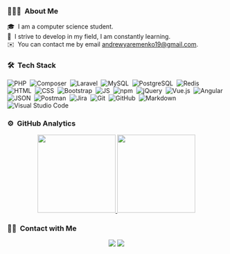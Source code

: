 ### 👨🏻‍💻 &nbsp;About Me

🎓 &nbsp;I am a computer science student.\
🌱 &nbsp;I strive to develop in my field, I am constantly learning.\
✉️ &nbsp;You can contact me by email andrewyaremenko19@gmail.com.

### 🛠 &nbsp;Tech Stack

![PHP](https://img.shields.io/badge/-php-05122A?style=flat&logo=php)&nbsp;
![Composer](https://img.shields.io/badge/-composer-05122A?style=flat&logo=composer)&nbsp;
![Laravel](https://img.shields.io/badge/-laravel-05122A?style=flat&logo=laravel)&nbsp;
![MySQL](https://img.shields.io/badge/-mysql-05122A?style=flat&logo=mysql)&nbsp;
![PostgreSQL](https://img.shields.io/badge/-postgresql-05122A?style=flat&logo=postgresql)&nbsp;
![Redis](https://img.shields.io/badge/-Redis-05122A?style=flat&logo=Redis)&nbsp;
![HTML](https://img.shields.io/badge/-HTML-05122A?style=flat&logo=HTML5)&nbsp;
![CSS](https://img.shields.io/badge/-CSS-05122A?style=flat&logo=CSS3&logoColor=1572B6)&nbsp;
![Bootstrap](https://img.shields.io/badge/-Bootstrap-05122A?style=flat&logo=bootstrap&logoColor=563D7C)&nbsp;
![JS](https://img.shields.io/badge/-javascript-05122A?style=flat&logo=javascript)&nbsp;
![npm](https://img.shields.io/badge/-npm-05122A?style=flat&logo=npm)&nbsp;
![jQuery](https://img.shields.io/badge/-jquery-05122A?style=flat&logo=jquery)&nbsp;
![Vue.js](https://img.shields.io/badge/-Vue.js-05122A?style=flat&logo=Vue.js)&nbsp;
![Angular](https://img.shields.io/badge/-Angular-05122A?style=flat&logo=Angular)&nbsp;
![JSON](https://img.shields.io/badge/-JSON-05122A?style=flat&logo=JSON)&nbsp;
![Postman](https://img.shields.io/badge/-Postman-05122A?style=flat&logo=Postman)&nbsp;
![Jira](https://img.shields.io/badge/-Jira-05122A?style=flat&logo=Jira)&nbsp;
![Git](https://img.shields.io/badge/-Git-05122A?style=flat&logo=git)&nbsp;
![GitHub](https://img.shields.io/badge/-GitHub-05122A?style=flat&logo=github)&nbsp;
![Markdown](https://img.shields.io/badge/-Markdown-05122A?style=flat&logo=markdown)&nbsp;
![Visual Studio Code](https://img.shields.io/badge/-Visual%20Studio%20Code-05122A?style=flat&logo=visual-studio-code&logoColor=007ACC)&nbsp;

### ⚙️ &nbsp;GitHub Analytics

<p align="center">
<a href="https://github.com/AndriyYaremenkoDev">
  <img height="180em" src="https://github-readme-stats-eight-theta.vercel.app/api?username=AndrewYaremenko&show_icons=true&theme=algolia&include_all_commits=true&count_private=true"/>
  <img height="180em" src="https://github-readme-stats-eight-theta.vercel.app/api/top-langs/?username=AndrewYaremenko&layout=compact&langs_count=8&theme=algolia"/>
</a>
</p>

### 🤝🏻 &nbsp;Contact with Me

<p align="center">
<a href="www.linkedin.com/in/andriy-yaremenko-🇺🇦-334b5424b"><img src="https://img.shields.io/badge/-Andriy%20Yaremenko-0077B5?style=flat&logo=Linkedin&logoColor=white"/></a>
<a href="mailto:andrewyaremenko19@gmail.com"><img src="https://img.shields.io/badge/-andrewyaremenko19@gmail.com-D14836?style=flat&logo=Gmail&logoColor=white"/></a>
</p>
